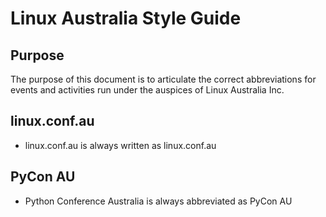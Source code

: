 # Linux Australia Style Guide

## Purpose

The purpose of this document is to articulate the correct abbreviations for events and activities run under the auspices of Linux Australia Inc.

## linux.conf.au

* linux.conf.au is always written as linux.conf.au

## PyCon AU

* Python Conference Australia is always abbreviated as PyCon AU
